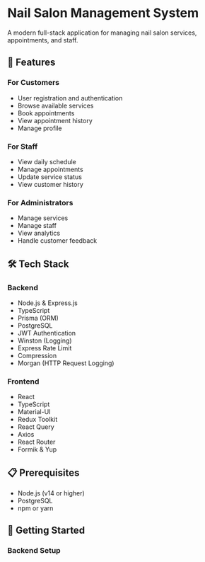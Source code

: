 # Nail Salon Management System

A modern full-stack application for managing nail salon services, appointments, and staff.

## 🌟 Features

### For Customers
- User registration and authentication
- Browse available services
- Book appointments
- View appointment history
- Manage profile

### For Staff
- View daily schedule
- Manage appointments
- Update service status
- View customer history

### For Administrators
- Manage services
- Manage staff
- View analytics
- Handle customer feedback

## 🛠 Tech Stack

### Backend
- Node.js & Express.js
- TypeScript
- Prisma (ORM)
- PostgreSQL
- JWT Authentication
- Winston (Logging)
- Express Rate Limit
- Compression
- Morgan (HTTP Request Logging)

### Frontend
- React
- TypeScript
- Material-UI
- Redux Toolkit
- React Query
- Axios
- React Router
- Formik & Yup

## 📋 Prerequisites

- Node.js (v14 or higher)
- PostgreSQL
- npm or yarn

## 🚀 Getting Started

### Backend Setup
